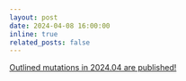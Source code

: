 ```yaml
---
layout: post
date: 2024-04-08 16:00:00
inline: true
related_posts: false
---
```


<a href="{{ '/Updates/' | relative_url }}" style="color: inherit;">Outlined mutations in 2024.04 are published! </a>

